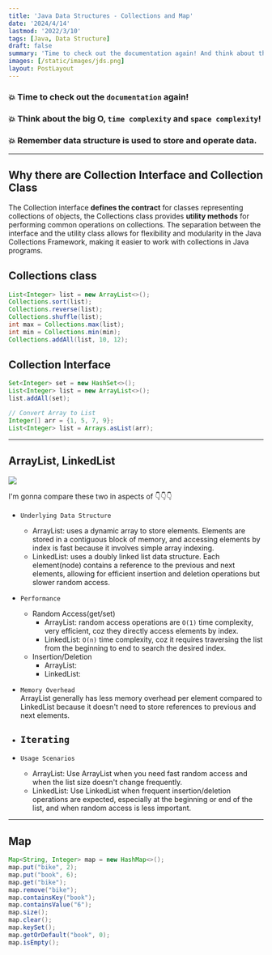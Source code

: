 ```yaml
---
title: 'Java Data Structures - Collections and Map'
date: '2024/4/14'
lastmod: '2022/3/10'
tags: [Java, Data Structure]
draft: false
summary: 'Time to check out the documentation again! And think about the big O, time complexity and space complexity! Remember data structure is used to store and operate data.'
images: [/static/images/jds.png]
layout: PostLayout
---
```


### 💥 Time to check out the `documentation` again! 
### 💥 Think about the big O, `time complexity` and `space complexity`!  
### 💥 Remember data structure is used to store and operate data.
---

## Why there are Collection Interface and Collection Class
The Collection interface **defines the contract** for classes representing collections of objects, the Collections class provides **utility methods** for performing common operations on collections. 
The separation between the interface and the utility class allows for flexibility and modularity in the Java Collections Framework, making it easier to work with collections in Java programs.

## Collections class
```Java
List<Integer> list = new ArrayList<>();
Collections.sort(list);
Collections.reverse(list);
Collections.shuffle(list);
int max = Collections.max(list);
int min = Collections.min(min);
Collections.addAll(list, 10, 12);
```

## Collection Interface

```Java
Set<Integer> set = new HashSet<>();
List<Integer> list = new ArrayList<>();
list.addAll(set);

// Convert Array to List
Integer[] arr = {1, 5, 7, 9};
List<Integer> list = Arrays.asList(arr);

```
---

## ArrayList, LinkedList
![](/static/images/list.png)  

I'm gonna compare these two in aspects of 👇👇👇
- `Underlying Data Structure`
  - ArrayList: uses a dynamic array to store elements. Elements are stored in a contiguous block of memory, and accessing elements by index is fast because it involves simple array indexing.
  - LinkedList: uses a doubly linked list data structure. Each element(node) contains a reference to the previous and next elements, allowing for efficient insertion and deletion operations but slower random access. 
- `Performance` 
  - Random Access(get/set)
    - ArrayList: random access operations are `O(1)` time complexity, very efficient, coz they directly access elements by index.
    - LinkedList: `O(n)` time complexity, coz it requires traversing the list from the beginning to end to search the desired index.
  - Insertion/Deletion
    - ArrayList: 
    - LinkedList: 
- `Memory Overhead`  
  ArrayList generally has less memory overhead per element compared to LinkedList because it doesn't need to store references to previous and next elements. 

- `Iterating` 
  - 
- `Usage Scenarios`
  - ArrayList: Use ArrayList when you need fast random access and when the list size doesn't change frequently.
  - LinkedList: Use LinkedList when frequent insertion/deletion operations are expected, especially at the beginning or end of the list, and when random access is less important.

---
## Map
```java
Map<String, Integer> map = new HashMap<>();
map.put("bike", 2);
map.put("book", 6);
map.get("bike");
map.remove("bike");
map.containsKey("book");
map.containsValue("6");
map.size();
map.clear();
map.keySet();
map.getOrDefault("book", 0);
map.isEmpty();

```
